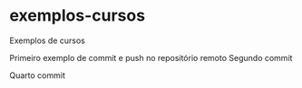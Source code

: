 # exemplos-cursos
Exemplos de cursos

Primeiro exemplo de commit e push no repositório remoto
Segundo commit

Quarto commit
